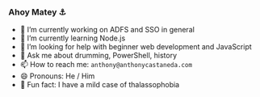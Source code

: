 ### Ahoy Matey ⚓️

<!--
**anthonycastaneda/anthonycastaneda** is a ✨ _special_ ✨ repository because its `README.md` (this file) appears on your GitHub profile.
-->

- 🔭 I’m currently working on ADFS and SSO in general
- 🌱 I’m currently learning Node.js
- 🤔 I’m looking for help with beginner web development and JavaScript
- 💬 Ask me about drumming, PowerShell, history
- 📫 How to reach me: `anthony@anthonycastaneda.com`
- 😄 Pronouns: He / Him
- 🌊 Fun fact: I have a mild case of thalassophobia

